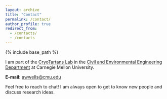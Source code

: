 ```yaml
---
layout: archive
title: "Contact"
permalink: /contact/
author_profile: true
redirect_from: 
  - /contacts/
  - /contacts
---
```


{% include base_path %}

I am part of the [CryoTartans Lab](https://www.cmu.edu/cee/cryotartans/index.html) in the [Civil and Environmental Engineering Department](https://cee.engineering.cmu.edu/) at Carnegie Mellon University.

**E-mail:** [awwells@cmu.edu](mailto:awwells@cmu.edu)

Feel free to reach to chat! I am always open to get to know new people and discuss research ideas.
